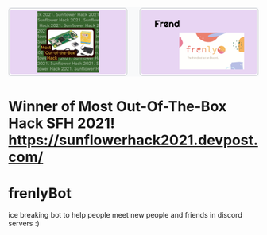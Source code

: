 ![Banner](https://github.com/benlambert43/frenlyBot/blob/main/banner.png)
# Winner of Most Out-Of-The-Box Hack SFH 2021! https://sunflowerhack2021.devpost.com/

# frenlyBot

ice breaking bot to help people meet new people and friends in discord servers :)

